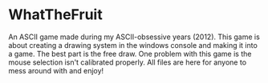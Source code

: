 # WhatTheFruit
An ASCII game made during my ASCII-obsessive years (2012). This game is about creating a drawing system in the windows console and making it into a game. The best part is the free draw. One problem with this game is the mouse selection isn't calibrated properly. All files are here for anyone to mess around with and enjoy!
